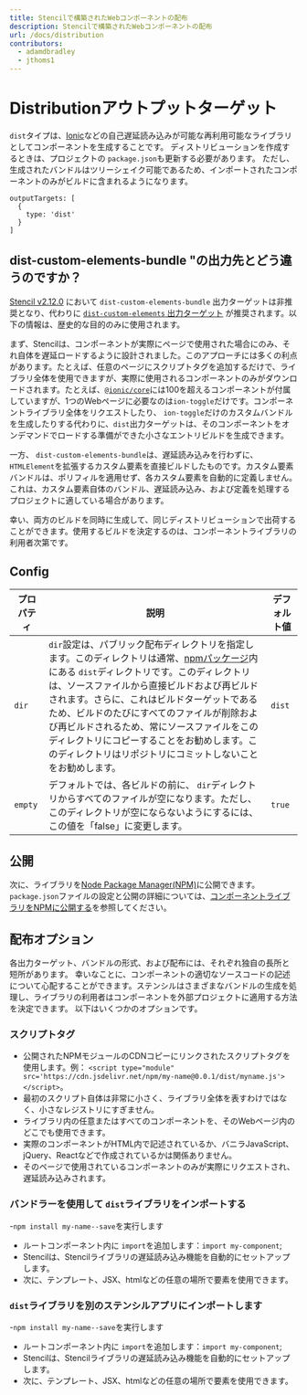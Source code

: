 ```yaml
---
title: Stencilで構築されたWebコンポーネントの配布
description: Stencilで構築されたWebコンポーネントの配布
url: /docs/distribution
contributors:
  - adamdbradley
  - jthoms1
---
```


# Distributionアウトプットターゲット

`dist`タイプは、[Ionic](https://www.npmjs.com/package/@ionic/core)などの自己遅延読み込みが可能な再利用可能なライブラリとしてコンポーネントを生成することです。 ディストリビューションを作成するときは、プロジェクトの `package.json`も更新する必要があります。 ただし、生成されたバンドルはツリーシェイク可能であるため、インポートされたコンポーネントのみがビルドに含まれるようになります。

```tsx
outputTargets: [
  {
    type: 'dist'
  }
]
```


## dist-custom-elements-bundle "の出力先とどう違うのですか？

[Stencil v2.12.0](https://github.com/ionic-team/stencil/releases/tag/v2.12.0) において `dist-custom-elements-bundle` 出力ターゲットは非推奨となり、代わりに [`dist-custom-elements` 出力ターゲット](https://stenciljs.com/docs/custom-elements) が推奨されます。以下の情報は、歴史的な目的のみに使用されます。

まず、Stencilは、コンポーネントが実際にページで使用された場合にのみ、それ自体を遅延ロードするように設計されました。このアプローチには多くの利点があります。たとえば、任意のページにスクリプトタグを追加するだけで、ライブラリ全体を使用できますが、実際に使用されるコンポーネントのみがダウンロードされます。たとえば、[`@ionic/core`](https://www.npmjs.com/package/@ionic/core)には100を超えるコンポーネントが付属していますが、1つのWebページに必要なのは`ion-toggle`だけです。コンポーネントライブラリ全体をリクエストしたり、 `ion-toggle`だけのカスタムバンドルを生成したりする代わりに、`dist`出力ターゲットは、そのコンポーネントをオンデマンドでロードする準備ができた小さなエントリビルドを生成できます。

一方、 `dist-custom-elements-bundle`は、遅延読み込みを行わずに、`HTMLElement`を拡張するカスタム要素を直接ビルドしたものです。カスタム要素バンドルは、ポリフィルを適用せず、各カスタム要素を自動的に定義しません。これは、カスタム要素自体のバンドル、遅延読み込み、および定義を処理するプロジェクトに適している場合があります。

幸い、両方のビルドを同時に生成して、同じディストリビューションで出荷することができます。使用するビルドを決定するのは、コンポーネントライブラリの利用者次第です。

## Config

| プロパティ | 説明                                                                                                                                                                                                                                                                                                                                                                                                                                                                                         | デフォルト値 |
|----------|-----------------------------------------------------------------------------------------------------------------------------------------------------------------------------------------------------------------------------------------------------------------------------------------------------------------------------------------------------------------------------------------------------------------------------------------------------------------------------------------------------|---------|
| `dir`    | `dir`設定は、パブリック配布ディレクトリを指定します。このディレクトリは通常、[npmパッケージ](https://docs.npmjs.com/getting-started/packages)内にある `dist`ディレクトリです。このディレクトリは、ソースファイルから直接ビルドおよび再ビルドされます。さらに、これはビルドターゲットであるため、ビルドのたびにすべてのファイルが削除および再ビルドされるため、常にソースファイルをこのディレクトリにコピーすることをお勧めします。このディレクトリはリポジトリにコミットしないことをお勧めします。 | `dist`  |
| `empty`  | デフォルトでは、各ビルドの前に、 `dir`ディレクトリからすべてのファイルが空になります。ただし、このディレクトリが空にならないようにするには、この値を「false」に変更します。 | `true`  |


## 公開

次に、ライブラリを[Node Package Manager(NPM)](https://www.npmjs.com/)に公開できます。 `package.json`ファイルの設定と公開の詳細については、[コンポーネントライブラリをNPMに公開する](/docs/Publishing)を参照してください。


## 配布オプション

各出力ターゲット、バンドルの形式、および配布には、それぞれ独自の長所と短所があります。 幸いなことに、コンポーネントの適切なソースコードの記述について心配することができます。ステンシルはさまざまなバンドルの生成を処理し、ライブラリの利用者はコンポーネントを外部プロジェクトに適用する方法を決定できます。 以下はいくつかのオプションです。


### スクリプトタグ

- 公開されたNPMモジュールのCDNコピーにリンクされたスクリプトタグを使用します。例： `<script type="module" src='https://cdn.jsdelivr.net/npm/my-name@0.0.1/dist/myname.js'></script>`。
- 最初のスクリプト自体は非常に小さく、ライブラリ全体を表すわけではなく、小さなレジストリにすぎません。
- ライブラリ内の任意またはすべてのコンポーネントを、そのWebページ内のどこでも使用できます。
- 実際のコンポーネントがHTML内で記述されているか、バニラJavaScript、jQuery、Reactなどで作成されているかは関係ありません。
- そのページで使用されているコンポーネントのみが実際にリクエストされ、遅延読み込みされます。

### バンドラーを使用して `dist`ライブラリをインポートする
-`npm install my-name--save`を実行します
- ルートコンポーネント内に `import`を追加します：`import my-component`;
- Stencilは、Stencilライブラリの遅延読み込み機能を自動的にセットアップします。
- 次に、テンプレート、JSX、htmlなどの任意の場所で要素を使用できます。


### `dist`ライブラリを別のステンシルアプリにインポートします
-`npm install my-name--save`を実行します
- ルートコンポーネント内に `import`を追加します：`import my-component`;
- Stencilは、Stencilライブラリの遅延読み込み機能を自動的にセットアップします。
- 次に、テンプレート、JSX、htmlなどの任意の場所で要素を使用できます。
